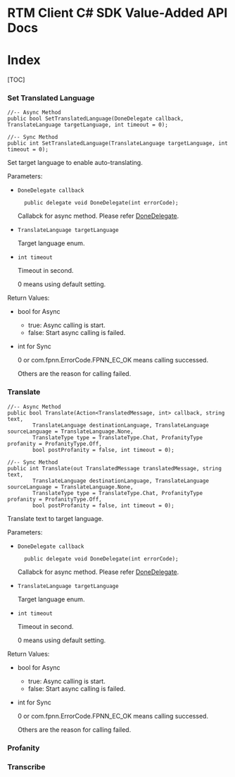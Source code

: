# RTM Client C# SDK Value-Added API Docs

# Index

[TOC]

### Set Translated Language

	//-- Async Method
	public bool SetTranslatedLanguage(DoneDelegate callback, TranslateLanguage targetLanguage, int timeout = 0);
	
	//-- Sync Method
	public int SetTranslatedLanguage(TranslateLanguage targetLanguage, int timeout = 0);

Set target language to enable auto-translating.

Parameters:

+ `DoneDelegate callback`

		public delegate void DoneDelegate(int errorCode);

	Callabck for async method. Please refer [DoneDelegate](Delegates.md#DoneDelegate).

+ `TranslateLanguage targetLanguage`

	Target language enum.

+ `int timeout`

	Timeout in second.

	0 means using default setting.


Return Values:

+ bool for Async

	* true: Async calling is start.
	* false: Start async calling is failed.

+ int for Sync

	0 or com.fpnn.ErrorCode.FPNN_EC_OK means calling successed.

	Others are the reason for calling failed.

### Translate

	//-- Async Method
	public bool Translate(Action<TranslatedMessage, int> callback, string text,
            TranslateLanguage destinationLanguage, TranslateLanguage sourceLanguage = TranslateLanguage.None,
            TranslateType type = TranslateType.Chat, ProfanityType profanity = ProfanityType.Off,
            bool postProfanity = false, int timeout = 0);
	
	//-- Sync Method
	public int Translate(out TranslatedMessage translatedMessage, string text,
            TranslateLanguage destinationLanguage, TranslateLanguage sourceLanguage = TranslateLanguage.None,
            TranslateType type = TranslateType.Chat, ProfanityType profanity = ProfanityType.Off,
            bool postProfanity = false, int timeout = 0);

Translate text to target language.

Parameters:

+ `DoneDelegate callback`

		public delegate void DoneDelegate(int errorCode);

	Callabck for async method. Please refer [DoneDelegate](Delegates.md#DoneDelegate).

+ `TranslateLanguage targetLanguage`

	Target language enum.

+ `int timeout`

	Timeout in second.

	0 means using default setting.


Return Values:

+ bool for Async

	* true: Async calling is start.
	* false: Start async calling is failed.

+ int for Sync

	0 or com.fpnn.ErrorCode.FPNN_EC_OK means calling successed.

	Others are the reason for calling failed.

### Profanity

### Transcribe
